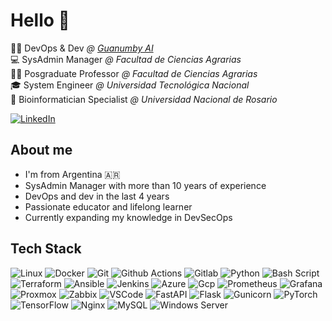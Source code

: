 # Hello 👋

👨‍💻 DevOps & Dev *@ [Guanumby AI](https://guanumby.netlify.app/)*<br>
💻 SysAdmin Manager *@ Facultad de Ciencias Agrarias*<br>
👨‍🏫 Posgraduate Professor *@ Facultad de Ciencias Agrarias*<br>
🎓 System Engineer *@ Universidad Tecnológica Nacional*<br>
🧬 Bioinformatician Specialist *@ Universidad Nacional de Rosario*

[![LinkedIn](https://img.shields.io/badge/linkedin-%230077B5.svg?style=flat-square&logo=linkedin&logoColor=white)]([https://www.linkedin.com](https://www.linkedin.com/in/apistilli/))

## About me 
- I'm from Argentina 🇦🇷
- SysAdmin Manager with more than 10 years of experience 
- DevOps and dev in the last 4 years
- Passionate educator and lifelong learner
- Currently expanding my knowledge in DevSecOps

## Tech Stack

![Linux](https://img.shields.io/badge/Linux-darkred?style=flat-square&logo=linux&logoColor=white)
![Docker](https://img.shields.io/badge/docker-2496ED?logo=docker&logoColor=white&style=flat-square)
![Git](https://img.shields.io/badge/-GIT-f05133?style=flat-square&logo=git&logoColor=white)
![Github Actions](https://img.shields.io/badge/GitHub_Actions-2088FF?style=flat-square&logo=github-actions&logoColor=white)
![Gitlab](https://img.shields.io/badge/GitLab-330F63?style=flat-square&logo=gitlab&logoColor=white)
![Python](https://img.shields.io/badge/python-3670A0?style=flat-square&logo=python&logoColor=ffdd54)
![Bash Script](https://img.shields.io/badge/bash_script-%23121011.svg?style=flat-square&logo=gnu-bash&logoColor=white)
![Terraform](https://img.shields.io/badge/Terraform-7B42BC?logo=terraform&logoColor=white&style=flat-square)
![Ansible](https://img.shields.io/badge/Ansible-blue?style=flat-square&logo=ansible)
![Jenkins](	https://img.shields.io/badge/Jenkins-D24939?style=flat-square&logo=Jenkins&logoColor=white)
![Azure](https://img.shields.io/badge/Azure-0078D4?logo=microsoft-azure&logoColor=white&style=flat-square)
![Gcp](https://img.shields.io/badge/Google_Cloud-4285F4?style=flat-square&logo=google-cloud&logoColor=white)
![Prometheus](https://img.shields.io/badge/Prometheus-red?style=flat-square&logo=prometheus&logoColor=white)
![Grafana](https://img.shields.io/badge/Grafana-darkorange?style=flat-square&logo=grafana&logoColor=white)
![Proxmox](https://img.shields.io/badge/Proxmox-black?style=flat-square&logo=proxmox&logoColor=white)
![Zabbix](https://img.shields.io/badge/Zabbix-darkred?style=flat-square&logo=zabbix)
![VSCode](https://img.shields.io/badge/VS_Code-blue?style=flat-square&logo=visual%20studio%20code)
![FastAPI](https://img.shields.io/badge/FastAPI-005571?style=flat-square&logo=fastapi)
![Flask](https://img.shields.io/badge/flask-%23000.svg?style=flat-square&logo=flask&logoColor=white)
![Gunicorn](https://img.shields.io/badge/gunicorn-%298729.svg?style=flat-square&logo=gunicorn&logoColor=white)
![PyTorch](https://img.shields.io/badge/PyTorch-%23EE4C2C.svg?style=flat-square&logo=PyTorch&logoColor=white)
![TensorFlow](https://img.shields.io/badge/TensorFlow-%23FF6F00.svg?style=flat-square&logo=TensorFlow&logoColor=white)
![Nginx](https://img.shields.io/badge/Nginx-darkgreen?style=flat-square&logo=nginx)
![MySQL](https://img.shields.io/badge/MySQL-darkorange?style=flat-square&logo=mysql&logoColor=white)
![Windows Server](https://img.shields.io/badge/Windows_Server-blue?style=flat-square&logo=windows&logoColor=white)
